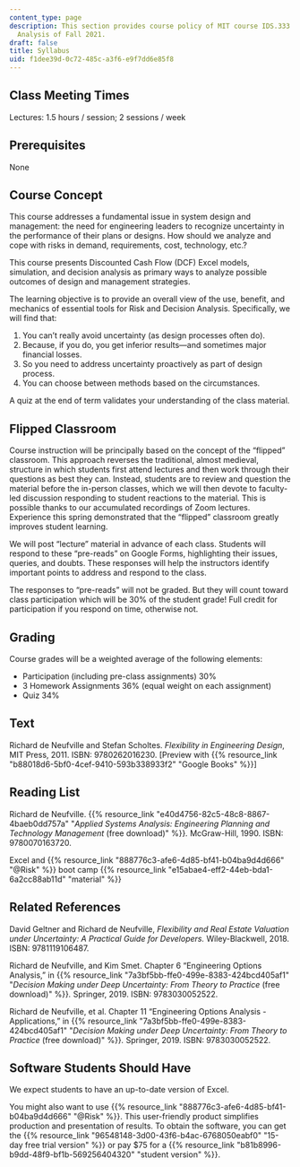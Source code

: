 ```yaml
---
content_type: page
description: This section provides course policy of MIT course IDS.333 Risk and Decision
  Analysis of Fall 2021.
draft: false
title: Syllabus
uid: f1dee39d-0c72-485c-a3f6-e9f7dd6e85f8
---
```

## Class Meeting Times

Lectures: 1.5 hours / session; 2 sessions / week

## Prerequisites

None

## Course Concept

This course addresses a fundamental issue in system design and management: the need for engineering leaders to recognize uncertainty in the performance of their plans or designs. How should we analyze and cope with risks in demand, requirements, cost, technology, etc.?  

This course presents Discounted Cash Flow (DCF) Excel models, simulation, and decision analysis as primary ways to analyze possible outcomes of design and management strategies.             

The learning objective is to provide an overall view of the use, benefit, and mechanics of essential tools for Risk and Decision Analysis. Specifically, we will find that: 

1. You can’t really avoid uncertainty (as design processes often do).
2. Because, if you do, you get inferior results—and sometimes major financial losses.
3. So you need to address uncertainty proactively as part of design process.
4. You can choose between methods based on the circumstances.             

A quiz at the end of term validates your understanding of the class material.

## Flipped Classroom

Course instruction will be principally based on the concept of the “flipped” classroom. This approach reverses the traditional, almost medieval, structure in which students first attend lectures and then work through their questions as best they can. Instead, students are to review and question the material before the in-person classes, which we will then devote to faculty-led discussion responding to student reactions to the material. This is possible thanks to our accumulated recordings of Zoom lectures. Experience this spring demonstrated that the “flipped” classroom greatly improves student learning.

We will post “lecture” material in advance of each class. Students will respond to these “pre-reads” on Google Forms, highlighting their issues, queries, and doubts. These responses will help the instructors identify important points to address and respond to the class.             

The responses to “pre-reads” will not be graded. But they will count toward class participation which will be 30% of the student grade! Full credit for participation if you respond on time, otherwise not.

## Grading 

Course grades will be a weighted average of the following elements:

- Participation (including pre-class assignments) 30%
- 3 Homework Assignments 36% (equal weight on each assignment)
- Quiz 34%

## Text

Richard de Neufville and Stefan Scholtes. *Flexibility in Engineering Design*, MIT Press, 2011. ISBN: 9780262016230. \[Preview with {{% resource_link "b88018d6-5bf0-4cef-9410-593b338933f2" "Google Books" %}}\]

## Reading List

Richard de Neufville. {{% resource_link "e40d4756-82c5-48c8-8867-4baeb0dd757a" "*Applied Systems Analysis: Engineering Planning and Technology Management* (free download)" %}}*.* McGraw-Hill, 1990. ISBN: 9780070163720.

Excel and {{% resource_link "888776c3-afe6-4d85-bf41-b04ba9d4d666" "@Risk" %}} boot camp {{% resource_link "e15abae4-eff2-44eb-bda1-6a2cc88ab11d" "material" %}}

## Related References

David Geltner and Richard de Neufville, *Flexibility and Real Estate Valuation under Uncertainty: A Practical Guide for Developers.* Wiley-Blackwell, 2018. ISBN: 9781119106487.

Richard de Neufville, and Kim Smet. Chapter 6 “Engineering Options Analysis,” in {{% resource_link "7a3bf5bb-ffe0-499e-8383-424bcd405af1" "*Decision Making under Deep Uncertainty: From Theory to Practice* (free download)" %}}*.* Springer, 2019. ISBN: 9783030052522.

Richard de Neufville, et al. Chapter 11 “Engineering Options Analysis - Applications,” in {{% resource_link "7a3bf5bb-ffe0-499e-8383-424bcd405af1" "*Decision Making under Deep Uncertainty: From Theory to Practice* (free download)" %}}*.* Springer, 2019. ISBN: 9783030052522.

## Software Students Should Have

We expect students to have an up-to-date version of Excel.

You might also want to use {{% resource_link "888776c3-afe6-4d85-bf41-b04ba9d4d666" "@Risk" %}}. This user-friendly product simplifies production and presentation of results. To obtain the software, you can get the {{% resource_link "96548148-3d00-43f6-b4ac-6768050eabf0" "15-day free trial version" %}} or pay $75 for a {{% resource_link "b81b8996-b9dd-48f9-bf1b-569256404320" "student version" %}}.